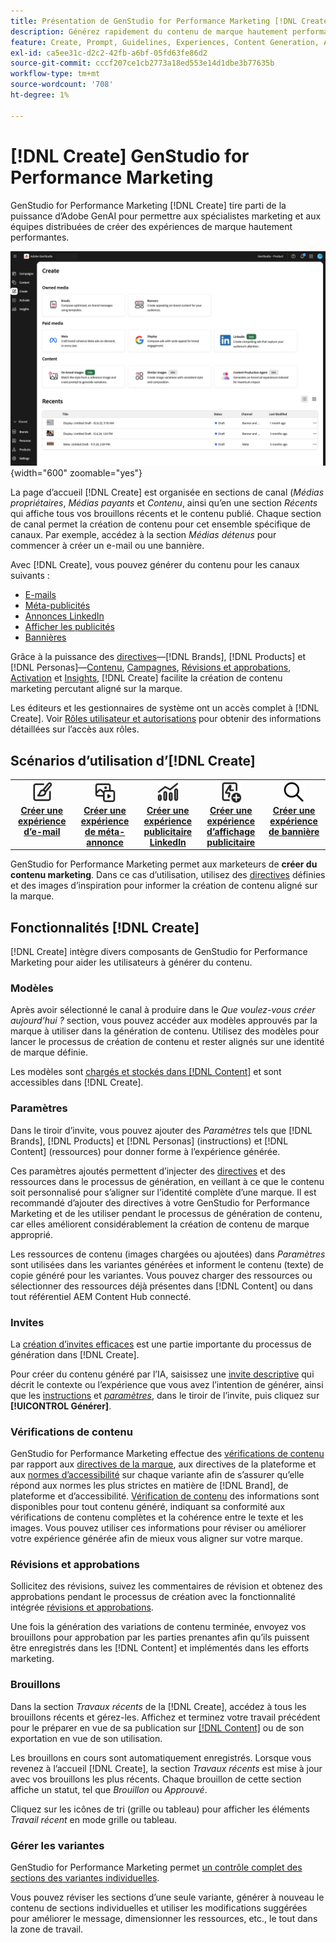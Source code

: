 ```yaml
---
title: Présentation de GenStudio for Performance Marketing [!DNL Create]
description: Générez rapidement du contenu de marque hautement performant avec l’IA générative dans Adobe GenStudio for Performance Marketing [!DNL Create].
feature: Create, Prompt, Guidelines, Experiences, Content Generation, Approval
exl-id: ca5ee31c-d2c2-42fb-a6bf-05fd63fe86d2
source-git-commit: cccf207ce1cb2773a18ed553e14d1dbe3b77635b
workflow-type: tm+mt
source-wordcount: '708'
ht-degree: 1%

---
```


# [!DNL Create] GenStudio for Performance Marketing

GenStudio for Performance Marketing [!DNL Create] tire parti de la puissance d’Adobe GenAI pour permettre aux spécialistes marketing et aux équipes distribuées de créer des expériences de marque hautement performantes.

![Créer un accueil](/help/assets/create-home.png){width="600" zoomable="yes"}

La page d’accueil [!DNL Create] est organisée en sections de canal (_Médias propriétaires_, _Médias payants_ et _Contenu_, ainsi qu’en une section _Récents_ qui affiche tous vos brouillons récents et le contenu publié. Chaque section de canal permet la création de contenu pour cet ensemble spécifique de canaux. Par exemple, accédez à la section _Médias détenus_ pour commencer à créer un e-mail ou une bannière.

Avec [!DNL Create], vous pouvez générer du contenu pour les canaux suivants :

* [E-mails](email-experiences.md)
* [Méta-publicités](meta-experiences.md)
* [Annonces LinkedIn](linkedin-experiences.md)
* [Afficher les publicités](display-ad-experiences.md)
* [Bannières](banner-experiences.md)

Grâce à la puissance des [directives](/help/user-guide/guidelines/overview.md)—[!DNL Brands], [!DNL Products] et [!DNL Personas]—[Contenu](/help/user-guide/content/overview.md), [Campagnes](/help/user-guide/campaigns/overview.md), [Révisions et approbations](/help/user-guide/approvals/overview.md), [Activation](/help/user-guide/activation/overview.md) et [Insights](/help/user-guide/insights/overview.md), [!DNL Create] facilite la création de contenu marketing percutant aligné sur la marque.

Les éditeurs et les gestionnaires de système ont un accès complet à [!DNL Create]. Voir [Rôles utilisateur et autorisations](/help/user-guide/user-roles.md) pour obtenir des informations détaillées sur l’accès aux rôles.

## Scénarios d’utilisation d’[!DNL Create] 

<table style="table-layout:fixed">
<tr style="border: 0;">
   <td align="center" valign="top" width="100">
      <a href="/help/user-guide/create/create-email-experience.md">
      <img alt="Créer du contenu" src="../../assets/icons/icon-create.svg" width="35">
      </a>
      <div>
         <a href="/help/user-guide/create/create-email-experience.md">
         <strong>Créer une expérience d’e-mail</strong>
         </a>
      </div>
   </td>
   <td align="center" valign="top" width="100">
      <a href="/help/user-guide/create/create-meta-ad.md">
      <img alt="Création d’une expérience de métadonnées" src="../../assets/icons/icon-asset.svg" width="35">
      </a>
      <div>
         <a href="/help/user-guide/create/create-meta-ad.md">
         <strong>Créer une expérience de méta-annonce</strong>
         </a>
      </div>
   </td>
   <td align="center" valign="top" width="100">
      <a href="/help/user-guide/create/create-linkedin.md">
      <img alt="Création d’une expérience publicitaire LinkedIn" src="../../assets/icons/icon-dataAnalytics.svg" width="35">
      </a>
      <div>
         <a href="/help/user-guide/create/create-linkedin.md">
         <strong>Créer une expérience publicitaire LinkedIn</strong>
         </a>
      </div>
   </td>
   <td align="center" valign="top" width="100">
      <a href="/help/user-guide/create/create-display-ad.md">
      <img alt="Création d’une expérience d’affichage d’annonce publicitaire" src="../../assets/icons/icon-addTemplate.svg" width="35">
      </a>
      <div>
         <a href="/help/user-guide/create/create-display-ad.md">
         <strong>Créer une expérience d’affichage publicitaire</strong>
         </a>
      </div>
   </td>
   <td align="center" valign="top" width="100">
      <a href="/help/user-guide/create/create-banner-experience.md">
      <img alt="Création d’une expérience de bannière" src="../../assets/icons/icon-search.png" width="35">
      </a>
      <div>
         <a href="/help/user-guide/create/create-banner-experience.md">
         <strong>Créer une expérience de bannière</strong>
         </a>
      </div>
   </td>
</tr>
</table>

GenStudio for Performance Marketing permet aux marketeurs de **créer du contenu marketing**. Dans ce cas d’utilisation, utilisez des [directives](/help/user-guide/guidelines/overview.md) définies et des images d’inspiration pour informer la création de contenu aligné sur la marque.

## Fonctionnalités [!DNL Create]

[!DNL Create] intègre divers composants de GenStudio for Performance Marketing pour aider les utilisateurs à générer du contenu.

### Modèles

Après avoir sélectionné le canal à produire dans le _Que voulez-vous créer aujourd’hui ?_ section, vous pouvez accéder aux modèles approuvés par la marque à utiliser dans la génération de contenu. Utilisez des modèles pour lancer le processus de création de contenu et rester alignés sur une identité de marque définie.

Les modèles sont [chargés et stockés dans [!DNL Content]](/help/user-guide/content/overview.md) et sont accessibles dans [!DNL Create].

### Paramètres

Dans le tiroir d’invite, vous pouvez ajouter des _Paramètres_ tels que [!DNL Brands], [!DNL Products] et [!DNL Personas] (instructions) et [!DNL Content] (ressources) pour donner forme à l’expérience générée.

Ces paramètres ajoutés permettent d’injecter des [directives](/help/user-guide/guidelines/overview.md) et des ressources dans le processus de génération, en veillant à ce que le contenu soit personnalisé pour s’aligner sur l’identité complète d’une marque. Il est recommandé d’ajouter des directives à votre GenStudio for Performance Marketing et de les utiliser pendant le processus de génération de contenu, car elles améliorent considérablement la création de contenu de marque approprié.

Les ressources de contenu (images chargées ou ajoutées) dans _Paramètres_ sont utilisées dans les variantes générées et informent le contenu (texte) de copie généré pour les variantes. Vous pouvez charger des ressources ou sélectionner des ressources déjà présentes dans [!DNL Content] ou dans tout référentiel AEM Content Hub connecté.

### Invites

La [création d’invites efficaces](/help/user-guide/effective-prompts.md) est une partie importante du processus de génération dans [!DNL Create].

Pour créer du contenu généré par l’IA, saisissez une [invite descriptive](/help/user-guide/effective-prompts.md) qui décrit le contexte ou l’expérience que vous avez l’intention de générer, ainsi que les [instructions](/help/user-guide/guidelines/overview.md) et [_paramètres_](#parameters), dans le tiroir de l’invite, puis cliquez sur **[!UICONTROL Générer]**.

### Vérifications de contenu

GenStudio for Performance Marketing effectue des [vérifications de contenu](/help/user-guide/guidelines/brand-validation.md#content-check-panel) par rapport aux [directives de la marque](/help/user-guide/guidelines/brands.md), aux directives de la plateforme et aux [normes d’accessibilité](/help/user-guide/guidelines/overview.md#compliance) sur chaque variante afin de s’assurer qu’elle répond aux normes les plus strictes en matière de [!DNL Brand], de plateforme et d’accessibilité. [Vérification de contenu](/help/user-guide/guidelines/brand-validation.md#content-check-summary) des informations sont disponibles pour tout contenu généré, indiquant sa conformité aux vérifications de contenu complètes et la cohérence entre le texte et les images. Vous pouvez utiliser ces informations pour réviser ou améliorer votre expérience générée afin de mieux vous aligner sur votre marque.

### Révisions et approbations

Sollicitez des révisions, suivez les commentaires de révision et obtenez des approbations pendant le processus de création avec la fonctionnalité intégrée [révisions et approbations](/help/user-guide/approvals/overview.md).

Une fois la génération des variations de contenu terminée, envoyez vos brouillons pour approbation par les parties prenantes afin qu’ils puissent être enregistrés dans les [!DNL Content] et implémentés dans les efforts marketing.

### Brouillons

Dans la section _Travaux récents_ de la [!DNL Create], accédez à tous les brouillons récents et gérez-les. Affichez et terminez votre travail précédent pour le préparer en vue de sa publication sur [[!DNL Content]](/help/user-guide/content/overview.md) ou de son exportation en vue de son utilisation.

Les brouillons en cours sont automatiquement enregistrés. Lorsque vous revenez à l’accueil [!DNL Create], la section _Travaux récents_ est mise à jour avec vos brouillons les plus récents. Chaque brouillon de cette section affiche un statut, tel que _Brouillon_ ou _Approuvé_.

Cliquez sur les icônes de tri (grille ou tableau) pour afficher les éléments _Travail récent_ en mode grille ou tableau.

### Gérer les variantes

GenStudio for Performance Marketing permet [un contrôle complet des sections des variantes individuelles](/help/user-guide/create/manage-variants.md).

Vous pouvez réviser les sections d’une seule variante, générer à nouveau le contenu de sections individuelles et utiliser les modifications suggérées pour améliorer le message, dimensionner les ressources, etc., le tout dans la zone de travail.
